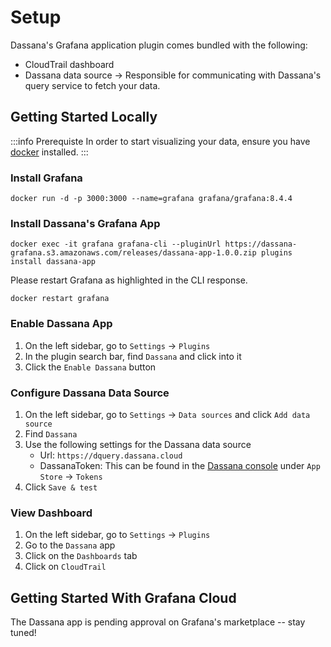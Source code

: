 # Setup

Dassana's Grafana application plugin comes bundled with the following:
- CloudTrail dashboard
- Dassana data source -> Responsible for communicating with Dassana's query service to fetch your data.

## Getting Started Locally

:::info Prerequiste
In order to start visualizing your data, ensure you have [docker](https://docs.docker.com/get-docker/) installed.
:::

### Install Grafana
```
docker run -d -p 3000:3000 --name=grafana grafana/grafana:8.4.4
```

### Install Dassana's Grafana App

```
docker exec -it grafana grafana-cli --pluginUrl https://dassana-grafana.s3.amazonaws.com/releases/dassana-app-1.0.0.zip plugins install dassana-app
```

Please restart Grafana as highlighted in the CLI response.

```
docker restart grafana
```

### Enable Dassana App

1. On the left sidebar, go to `Settings` -> `Plugins`
1. In the plugin search bar, find `Dassana` and click into it
1. Click the `Enable Dassana` button

### Configure Dassana Data Source

1. On the left sidebar, go to `Settings` -> `Data sources` and click `Add data source`
2. Find `Dassana`
3. Use the following settings for the Dassana data source
    - Url: `https://dquery.dassana.cloud`
    - DassanaToken: This can be found in the [Dassana console](https://console.dassana.cloud) under `App Store` -> `Tokens`
4. Click `Save & test`

### View Dashboard

1. On the left sidebar, go to `Settings` -> `Plugins`
1. Go to the `Dassana` app
1. Click on the `Dashboards` tab
1. Click on `CloudTrail`

## Getting Started With Grafana Cloud 

The Dassana app is pending approval on Grafana's marketplace -- stay tuned!

